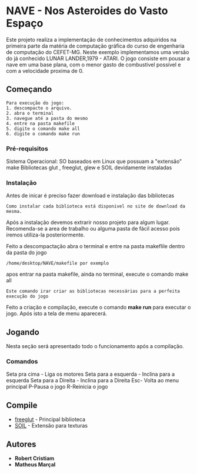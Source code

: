 # NAVE - Nos Asteroides do Vasto Espaço

Este projeto realiza a implementação de conhecimentos adquiridos na primeira parte da matéria de computação gráfica do curso de engenharia de computação do CEFET-MG. Neste exemplo implementamos uma versão do já conhecido LUNAR LANDER,1979 - ATARI. 
O jogo consiste em pousar a nave em uma base plana, com o menor gasto de combustivel possível e com a velocidade proxima de 0.    

## Começando

```
Para execução do jogo:
1. descompacte o arquivo.
2. abra o terminal 
3. navegue até a pasta do mesmo
4. entre na pasta makefile
5. digite o comando make all
6. digite o comando make run
```


### Pré-requisitos

Sistema Operacional: SO baseados em Linux que possuam a "extensão" make
Bibliotecas glut , freeglut, glew e SOIL devidamente instaladas

### Instalação 
 
 Antes de inicar é preciso fazer download e instalação das bibliotecas

```
Como instalar cada biblioteca está disponivel no site de download da mesma.
```

Após a instalação devemos extrarir nosso projeto para algum lugar. Recomenda-se a area de trabalho ou alguma pasta de fácil acesso pois iremos utiliza-la posteriormente.

Feito a descompactação abra o terminal e entre na pasta makeflile dentro da pasta do jogo  

```
/home/desktop/NAVE/makefile por exemplo
```

apos entrar na pasta makefile, ainda no terminal, execute o comando make all
```
Este comando irar criar as bibliotecas necessárias para a perfeita execução do jogo
``` 

Feito a criação e compilação, execute o comando **make run** para executar o jogo. Após isto a tela de menu aparecerá.

## Jogando
Nesta seção será apresentado todo o funcionamento após a compilação.


### Comandos

Seta pra cima - Liga os motores
Seta para a esquerda - Inclina para a esquerda
Seta para a Direita - Inclina para a Direita
Esc- Volta ao menu principal
P-Pausa o jogo
R-Reinicia o jogo


## Compile

* [freeglut](http://freeglut.sourceforge.net/docs/install.php) - Principal biblioteca
* [SOIL](https://www.lonesock.net/soil.html) - Extensão para texturas


## Autores

* **Robert Cristiam** 
* **Matheus Marçal** 

